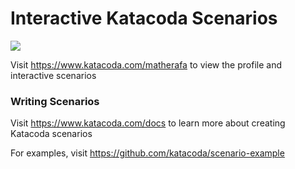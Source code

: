 # Interactive Katacoda Scenarios

[![](http://shields.katacoda.com/katacoda/matherafa/count.svg)](https://www.katacoda.com/matherafa "Get your profile on Katacoda.com")

Visit https://www.katacoda.com/matherafa to view the profile and interactive scenarios

### Writing Scenarios
Visit https://www.katacoda.com/docs to learn more about creating Katacoda scenarios

For examples, visit https://github.com/katacoda/scenario-example
